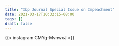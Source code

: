 ```yaml
---
title: "Ibp Journal Special Issue on Impeachment"
date: 2021-03-17T10:32:15+08:00
tags: []
draft: false
---
```

{{< instagram CMYg-MvnwxJ >}}
